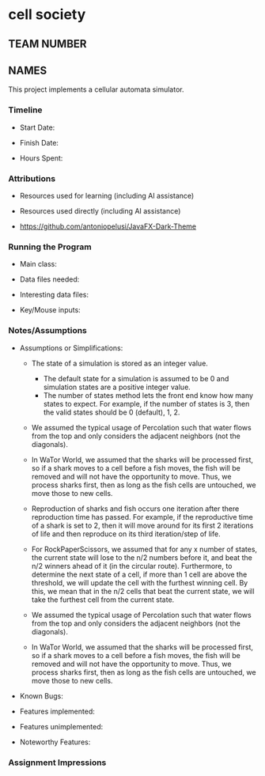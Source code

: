 # cell society

## TEAM NUMBER

## NAMES

This project implements a cellular automata simulator.

### Timeline

* Start Date:

* Finish Date:

* Hours Spent:

### Attributions

* Resources used for learning (including AI assistance)

* Resources used directly (including AI assistance)

- https://github.com/antoniopelusi/JavaFX-Dark-Theme

### Running the Program

* Main class:

* Data files needed:

* Interesting data files:

* Key/Mouse inputs:

### Notes/Assumptions

* Assumptions or Simplifications:
    * The state of a simulation is stored as an integer value.
        * The default state for a simulation is assumed to be 0 and simulation states are a positive
          integer value.
        * The number of states method lets the front end know how many states to expect. For
          example, if the number of states is 3, then the valid states should be 0 (default), 1, 2.
   * We assumed the typical usage of Percolation such that water flows from the top and only considers the adjacent neighbors (not the diagonals).
   * In WaTor World, we assumed that the sharks will be processed first, so if a shark moves to a cell before a fish moves, the fish will be removed and will not have the opportunity to move. Thus, we process sharks first, then as long as the fish cells are untouched, we move those to new cells.
   * Reproduction of sharks and fish occurs one iteration after there reproduction time has passed. For example, if the reproductive time of a shark is set to 2, then it will move around for its first 2 iterations of life and then reproduce on its third iteration/step of life.
   * For RockPaperScissors, we assumed that for any x number of states, the current state will lose to the n/2 numbers before it, and beat the n/2 winners ahead of it (in the circular route). Furthermore, to determine the next state of a cell, if more than 1 cell are above the threshold, we will update the cell with the furthest winning cell. By this, we mean that in the n/2 cells that beat the current state, we will take the furthest cell from the current state.

    * We assumed the typical usage of Percolation such that water flows from the top and only
      considers the adjacent neighbors (not the diagonals).
    * In WaTor World, we assumed that the sharks will be processed first, so if a shark moves to a
      cell before a fish moves, the fish will be removed and will not have the opportunity to move.
      Thus, we process sharks first, then as long as the fish cells are untouched, we move those to
      new cells.

* Known Bugs:

* Features implemented:

* Features unimplemented:

* Noteworthy Features:

### Assignment Impressions



